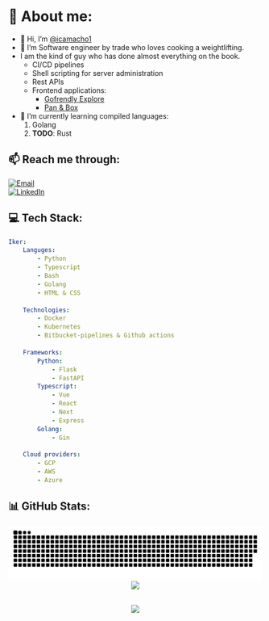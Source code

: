 # 📖 About me:

-   👋 Hi, I’m [@icamacho1](https://icamacho1.github.io)
-   👀 I’m Software engineer by trade who loves cooking a weightlifting.
-   I am the kind of guy who has done almost everything on the book.
    -   CI/CD pipelines
    -   Shell scripting for server administration
    -   Rest APIs
    -   Frontend applications:
        -   [Gofrendly Explore](https://explore.gofrendly.com)
        -   [Pan & Box](https://panandbox-web-r7wyqvzraq-ey.a.run.app/)
-   🌱 I’m currently learning compiled languages:
    1. Golang
    2. **TODO**: Rust
       <br/>

## 📫 Reach me through:

[![Email](https://img.shields.io/badge/Gmail-D14836?style=for-the-badge&logo=gmail&logoColor=white)](mailto:iker.camacho.h@gmail.com)
<br/>
[![LinkedIn](https://img.shields.io/badge/LinkedIn-%230077B5.svg?logo=linkedin&logoColor=white&style=for-the-badge)](https://www.linkedin.com/in/iker-camacho-hita)
<br/>

## 💻 Tech Stack:

```yml
Iker:
    Languges:
        - Python
        - Typescript
        - Bash
        - Golang
        - HTML & CSS

    Technologies:
        - Docker
        - Kubernetes
        - Bitbucket-pipelines & Github actions

    Frameworks:
        Python:
            - Flask
            - FastAPI
        Typescript:
            - Vue
            - React
            - Next
            - Express
        Golang:
            - Gin

    Cloud providers:
        - GCP
        - AWS
        - Azure
```

## 📊 GitHub Stats:

<div style="display:flex; flex-direction:column; align-items:center;">
<img src="https://raw.githubusercontent.com/icamacho1/icamacho1/output/snake.svg" alt="Snake animation" />
<img src="https://profile-counter.glitch.me/icamacho1/count.svg?"  />

<br/>

![](https://github-readme-streak-stats.herokuapp.com/?user=icamacho1&theme=tokyonight&hide_border=false)

</div>
